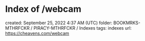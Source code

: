 # Index of /webcam

created: September 25, 2022 4:37 AM (UTC)
folder: BOOKMRKS-MTHRFCKR / PIRACY-MTHRFCKR / Indexes
tags: indexes
url: https://cheavens.com/webcam